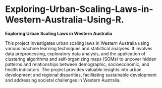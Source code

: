 # Exploring-Urban-Scaling-Laws-in-Western-Australia-Using-R.

**Exploring Urban Scaling Laws in Western Australia**

This project investigates urban scaling laws in Western Australia using various machine learning techniques and statistical analyses. It involves data preprocessing, exploratory data analysis, and the application of clustering algorithms and self-organizing maps (SOMs) to uncover hidden patterns and relationships between demographic, socioeconomic, and health indicators. The project provides valuable insights into urban development and regional disparities, facilitating sustainable development and addressing societal challenges in Western Australia.
